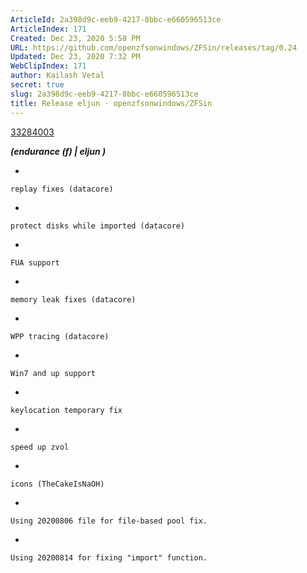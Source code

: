 ```yaml
---
ArticleId: 2a398d9c-eeb9-4217-8bbc-e660596513ce
ArticleIndex: 171
Created: Dec 23, 2020 5:58 PM
URL: https://github.com/openzfsonwindows/ZFSin/releases/tag/0.24
Updated: Dec 23, 2020 7:32 PM
WebClipIndex: 171
author: Kailash Vetal
secret: true
slug: 2a398d9c-eeb9-4217-8bbc-e660596513ce
title: Release eljun · openzfsonwindows/ZFSin
---
```

[33284003](171%207b60798c30514041ab56b1e7cc8095c5/33284003)

***(endurance (f) | eljun )***

- 

    replay fixes (datacore)

- 

    protect disks while imported (datacore)

- 

    FUA support

- 

    memory leak fixes (datacore)

- 

    WPP tracing (datacore)

- 

    Win7 and up support

- 

    keylocation temporary fix

- 

    speed up zvol

- 

    icons (TheCakeIsNaOH)

- 

    Using 20200806 file for file-based pool fix.

- 

    Using 20200814 for fixing "import" function.
